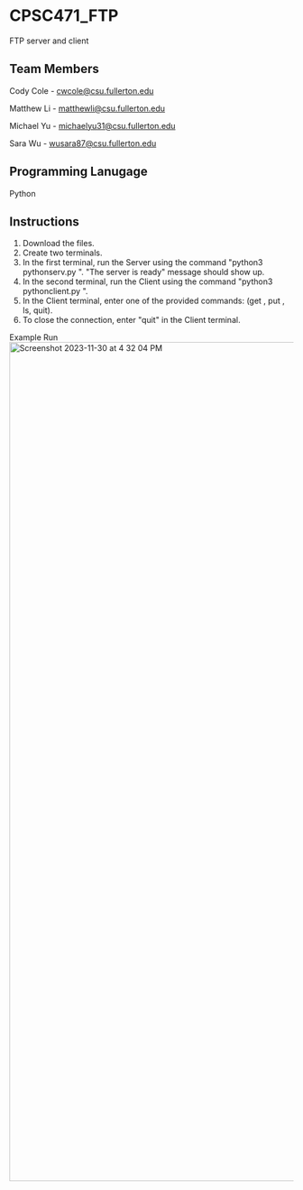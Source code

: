 # CPSC471_FTP
FTP server and client 

## Team Members 

Cody Cole - cwcole@csu.fullerton.edu

Matthew Li - matthewli@csu.fullerton.edu

Michael Yu - michaelyu31@csu.fullerton.edu

Sara Wu - wusara87@csu.fullerton.edu

## Programming Lanugage 
Python 

## Instructions
1) Download the files.
2) Create two terminals.
3) In the first terminal, run the Server using the command "python3 pythonserv.py <PORTNUMBER>". "The server is ready" message should show up.
4) In the second terminal, run the Client using the command "python3 pythonclient.py <HOSTNAME> <PORTNUMBER>".
5) In the Client terminal, enter one of the provided commands: (get <filename>, put <filename>, ls, quit).
6) To close the connection, enter "quit" in the Client terminal.

Example Run
<img width="1488" alt="Screenshot 2023-11-30 at 4 32 04 PM" src="https://github.com/colecody27/CPSC471_FTP/assets/71093271/acaf1cb7-39b7-4f30-9380-46be0c86ab98">
